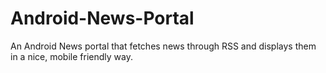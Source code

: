 # Android-News-Portal
An Android News portal that fetches news through RSS and displays them in a nice, mobile friendly way.
